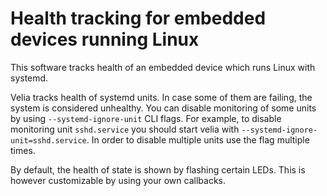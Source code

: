 # Health tracking for embedded devices running Linux

This software tracks health of an embedded device which runs Linux with systemd.

Velia tracks health of systemd units. In case some of them are failing, the
system is considered unhealthy.
You can disable monitoring of some units by using `--systemd-ignore-unit` CLI
flags. For example, to disable monitoring unit `sshd.service` you should start
velia with `--systemd-ignore-unit=sshd.service`. In order to disable multiple
units use the flag multiple times.

By default, the health of state is shown by flashing certain LEDs. This is
however customizable by using your own callbacks.
